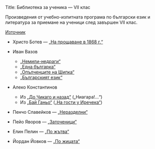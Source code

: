 Title: Библиотека за ученика — VII клас

Произведения от учебно-изпитната програма по български език и литература за приемане на ученици след завършен VII клас.

[Източник](http://mon.bg/?h=downloadFile&fileId=1218)

* Христо Ботев — [„На прощаване в 1868 г.“](/text/3235)
* Иван Вазов

    * [„Немили-недраги“](/text/3765)
    * [„Една българка“](/text/4387)
    * [„Опълченците на Шипка“](/text/3860)
    * [„Българският език“](/text/5189)

* Алеко Константинов

    * Из [„До Чикаго и назад“](/text/3705) („Ниагара!…“)
    * Из [„Бай Ганьо“](/text/3706) ([„На гости у Иречека“](/text/3706/7))

* Пенчо Славейков — [„Неразделни“](/text/6634)
* Пейо Яворов — [„Заточеници“](/text/7075)
* Елин Пелин — [„По жътва“](/text/5293)
* Йордан Йовков — [„По жицата“](/text/7877)
